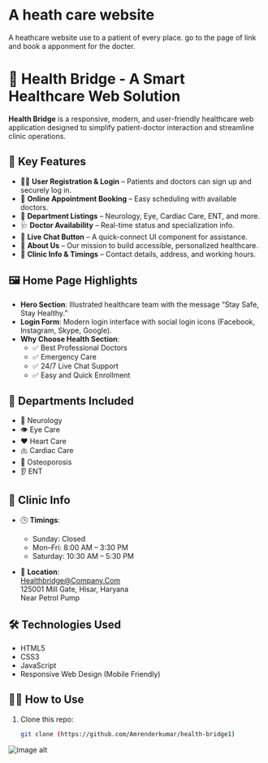 # A heath care website
A heathcare website use to a patient of every place.
go to the page of link and book a apponment for the docter.
# 🏥 Health Bridge - A Smart Healthcare Web Solution 

**Health Bridge** is a responsive, modern, and user-friendly healthcare web application designed to simplify patient-doctor interaction and streamline clinic operations.

## 🌟 Key Features 

- 👩‍⚕️ **User Registration & Login** – Patients and doctors can sign up and securely log in.
- 📅 **Online Appointment Booking** – Easy scheduling with available doctors.
- 🧠 **Department Listings** – Neurology, Eye, Cardiac Care, ENT, and more.
- 🩺 **Doctor Availability** – Real-time status and specialization info.
- 💬 **Live Chat Button** – A quick-connect UI component for assistance.
- 📄 **About Us** – Our mission to build accessible, personalized healthcare.
- 📌 **Clinic Info & Timings** – Contact details, address, and working hours. 

## 🖼️ Home Page Highlights

- **Hero Section**: Illustrated healthcare team with the message “Stay Safe, Stay Healthy.”
- **Login Form**: Modern login interface with social login icons (Facebook, Instagram, Skype, Google).
- **Why Choose Health Section**: 
  - ✅ Best Professional Doctors
  - ✅ Emergency Care
  - ✅ 24/7 Live Chat Support
  - ✅ Easy and Quick Enrollment

## 🧠 Departments Included

- 🧠 Neurology  
- 👁️ Eye Care  
- ❤️ Heart Care  
- 🫁 Cardiac Care  
- 🦴 Osteoporosis  
- 👂 ENT

## 📍 Clinic Info

- 🕒 **Timings**:
  - Sunday: Closed
  - Mon–Fri: 8:00 AM – 3:30 PM
  - Saturday: 10:30 AM – 5:30 PM

- 📍 **Location**:  
  Healthbridge@Company.Com  
  125001 Mill Gate, Hisar, Haryana  
  Near Petrol Pump

## 🛠️ Technologies Used

- HTML5  
- CSS3  
- JavaScript  
- Responsive Web Design (Mobile Friendly)

## 🧑‍💻 How to Use

1. Clone this repo:
   ```bash
   git clone (https://github.com/Amrenderkumar/health-bridge1)


![image alt](https://github.com/Amrenderkumar/health-bridge1/blob/653568e486b52ee72c6da199203fbeca765a90da/screenshort.png)
